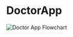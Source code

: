 # DoctorApp

![Doctor App Flowchart](https://github.com/CavaniAssassinn/DoctorApp/blob/e7b295f20c196d2490467738b594865f53e5fcd1/Flowchart.png?raw=true)
